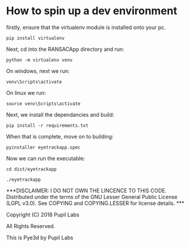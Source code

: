 # How to spin up a dev environment

firstly, ensure that the virtualenv module is installed onto your pc. 

    pip install virtualenv
    
Next, cd into the RANSACApp directory and run:

    python -m virtualenv venv
    
On windows, next we run:

    venv\Scripts\activate
    
On linux we run:

    source venv\Scripts\activate
    
Next, we install the dependancies and build:

    pip install -r requirements.txt
    
When that is complete, move on to building:
    
    pyinstaller eyetrackapp.spec

Now we can run the executable:

    cd dist/eyetrackapp
    
    ./eyetrackapp
    
    
***DISCLAIMER: I DO NOT OWN THE LINCENCE TO THIS CODE. Distributed under the terms of the GNU Lesser General Public License (LGPL v3.0). See COPYING and COPYING.LESSER for license details. ***

Copyright (C) 2018 Pupil Labs

All Rights Reserved.

This is Pye3d by Pupil Labs
